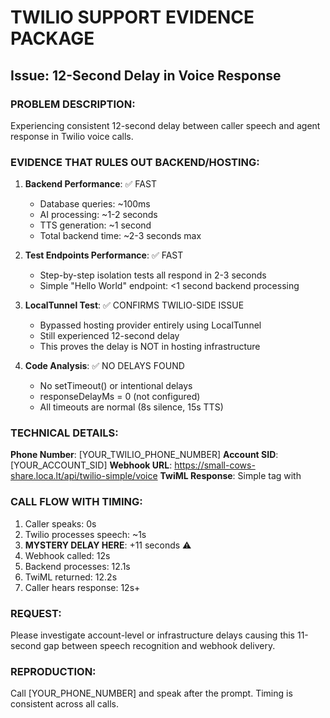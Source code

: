 # TWILIO SUPPORT EVIDENCE PACKAGE
## Issue: 12-Second Delay in Voice Response

### PROBLEM DESCRIPTION:
Experiencing consistent 12-second delay between caller speech and agent response in Twilio voice calls.

### EVIDENCE THAT RULES OUT BACKEND/HOSTING:

1. **Backend Performance**: ✅ FAST
   - Database queries: ~100ms
   - AI processing: ~1-2 seconds
   - TTS generation: ~1 second
   - Total backend time: ~2-3 seconds max

2. **Test Endpoints Performance**: ✅ FAST
   - Step-by-step isolation tests all respond in 2-3 seconds
   - Simple "Hello World" endpoint: <1 second backend processing

3. **LocalTunnel Test**: ✅ CONFIRMS TWILIO-SIDE ISSUE
   - Bypassed hosting provider entirely using LocalTunnel
   - Still experienced 12-second delay
   - This proves the delay is NOT in hosting infrastructure

4. **Code Analysis**: ✅ NO DELAYS FOUND
   - No setTimeout() or intentional delays
   - responseDelayMs = 0 (not configured)
   - All timeouts are normal (8s silence, 15s TTS)

### TECHNICAL DETAILS:

**Phone Number**: [YOUR_TWILIO_PHONE_NUMBER]
**Account SID**: [YOUR_ACCOUNT_SID]
**Webhook URL**: https://small-cows-share.loca.lt/api/twilio-simple/voice
**TwiML Response**: Simple <Say> tag with <Gather>

### CALL FLOW WITH TIMING:
1. Caller speaks: 0s
2. Twilio processes speech: ~1s
3. **MYSTERY DELAY HERE**: +11 seconds ⚠️
4. Webhook called: 12s
5. Backend processes: 12.1s
6. TwiML returned: 12.2s
7. Caller hears response: 12s+

### REQUEST:
Please investigate account-level or infrastructure delays causing this 11-second gap between speech recognition and webhook delivery.

### REPRODUCTION:
Call [YOUR_PHONE_NUMBER] and speak after the prompt. Timing is consistent across all calls.

